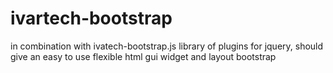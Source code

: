 ivartech-bootstrap
==================

in combination with ivatech-bootstrap.js library of plugins for jquery, should give an easy to use flexible html gui widget and layout bootstrap
